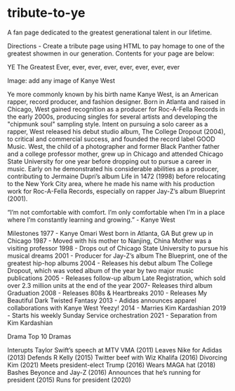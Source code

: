





# tribute-to-ye
A fan page dedicated to the greatest generational talent in our lifetime.

Directions - Create a tribute page using HTML to pay homage to one of the greatest showmen in our generation.
Contents for your page are below:

 
YE
The Greatest Ever, ever, ever, ever, ever, ever, ever, ever
 
Image: add any image of Kanye West
 
Ye more commonly known by his birth name Kanye West, is an American rapper, record producer, and fashion designer. Born in Atlanta and raised in Chicago, West gained recognition as a producer for Roc-A-Fella Records in the early 2000s, producing singles for several artists and developing the "chipmunk soul" sampling style. Intent on pursuing a solo career as a rapper, West released his debut studio album, The College Dropout (2004), to critical and commercial success, and founded the record label GOOD Music.
West, the child of a photographer and former Black Panther father and a college professor mother, grew up in Chicago and attended Chicago State University for one year before dropping out to pursue a career in music. Early on he demonstrated his considerable abilities as a producer, contributing to Jermaine Dupri’s album Life in 1472 (1998) before relocating to the New York City area, where he made his name with his production work for Roc-A-Fella Records, especially on rapper Jay-Z’s album Blueprint (2001). 
 
“I’m not comfortable with comfort. I’m only comfortable when I’m in a place where I’m constantly learning and growing.” - Kanye West	
 
Milestones
1977 - Kanye Omari West born in Atlanta, GA
But grew up in Chicago
1987 - Moved with his mother to Nanjing, China
Mother was a visiting professor
1998 - Drops out of Chicago State University to pursue his musical dreams
2001 - Producer for Jay-Z’s album The Blueprint, one of the greatest hip-hop albums
2004 - Releases his debut album The College Dropout, which was voted album of the year by two major music publications
2005 - Releases follow-up album Late Registration, which sold over 2.3 million units at the end of the year
2007- Releases third album Graduation
2008 - Releases 808s & Heartbreaks
2010 - Releases My Beautiful Dark Twisted Fantasy
2013 - Adidas announces apparel collaborations with Kanye West
Yeezy!
2014 - Marries Kim Kardashian
2019 - Starts his weekly Sunday Service orchestration
2021 - Separation from Kim Kardashian
 
 
Drama
Top 10 Dramas
 
Interupts Taylor Swift’s speech at MTV VMA (2011)
Leaves Nike for Adidas (2013)
Defends R Kelly (2015)
Twitter beef with Wiz Khalifa (2016)
Divorcing Kim (2021)
Meets president-elect Trump (2016)
Wears MAGA hat (2018)
Bashes Beyonce and Jay-Z (2016)
Announces that he’s running for president (2015)
Runs for president (2020)
 
 






